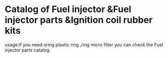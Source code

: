 # Catalog of Fuel injector &Fuel injector parts &Ignition coil rubber kits
usage:if you need oring plastic ring ,ring micro filter you can check the Fuel injector parts catalog.

